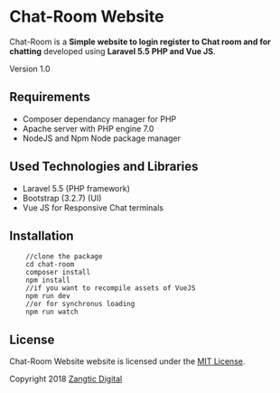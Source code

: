 # Chat-Room Website

Chat-Room  is a **Simple website to login register to Chat room and for chatting** developed using **Laravel 5.5 PHP and Vue JS**.

Version 1.0

## Requirements

- Composer dependancy manager for PHP
- Apache server with PHP engine 7.0
- NodeJS and Npm Node package manager

##  Used Technologies and Libraries

- Laravel 5.5 (PHP framework)
- Bootstrap (3.2.7) (UI)
- Vue JS for Responsive Chat terminals


## Installation

```
    //clone the package
    cd chat-room
    composer install
    npm install
    //if you want to recompile assets of VueJS
    npm run dev
    //or for synchronus loading
    npm run watch

```



## License

Chat-Room Website website is licensed under the [MIT License](http://opensource.org/licenses/MIT).

Copyright 2018 [Zangtic Digital](https://www.zangticsdigital.com/)

